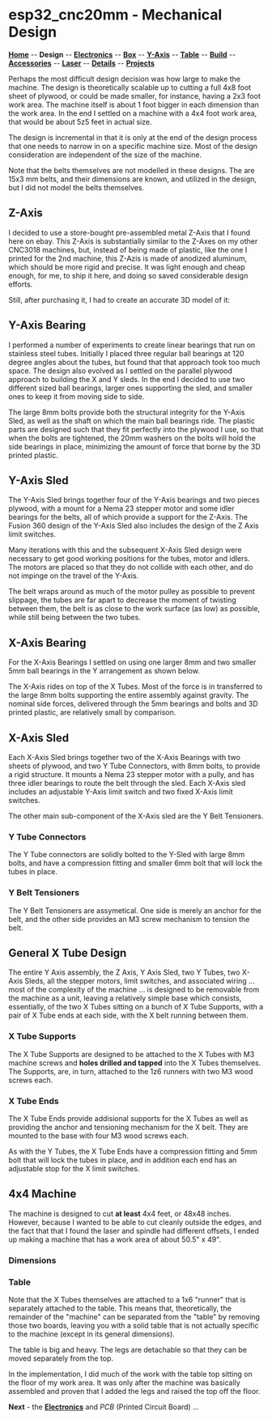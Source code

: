 # esp32_cnc20mm - Mechanical Design

**[Home](readme.md)** --
**Design** --
**[Electronics](electronics.md)** --
**[Box](box.md)** --
**[Y-Axis](y_axis.md)** --
**[Table](table.md)** --
**[Build](build.md)** --
**[Accessories](accessories.md)** --
**[Laser](laser.md)** --
**[Details](details.md)** --
**[Projects](projects.md)**

Perhaps the most difficult design decision was how large to make the machine.
The design is theoretically scalable up to cutting a full 4x8 foot sheet of plywood,
or could be made smaller, for instance, having a 2x3 foot work area. The machine itself
is about 1 foot bigger in each dimension than the work area. In the
end I settled on a machine with a 4x4 foot work area, that would be about
5z5 feet in actual size.

The design is incremental in that it is only at the end of the design process
that one needs to narrow in on a specific machine size.  Most of the design
consideration are independent of the size of the machine.

Note that the belts themselves are not modelled in these designs.  The are
15x3 mm belts, and their dimensions are known, and utilized in the design,
but I did not model the belts themselves.


## Z-Axis

I decided to use a store-bought pre-assembled metal Z-Axis that I found
here
on ebay.
This Z-Axis is substantially similar to the Z-Axes on my other CNC3018 machines,
but, instead of being made of plastic, like the one I printed for the 2nd machine,
this Z-Azis is made of anodized aluminum, which should be more rigid and precise.
It was light enough and cheap enough, for me, to ship it here, and doing so saved
considerable design efforts.

Still, after purchasing it, I had to create an accurate 3D model of it:


## Y-Axis Bearing

I performed a number of experiments to create linear bearings that
run on stainless steel tubes.  Initially I placed three regular ball bearings at
120 degree angles about the tubes, but found that that approach took
too much space. The design also evolved as I settled on the parallel plywood
approach to building the X and Y sleds.  In the end I decided to use
two different sized ball bearings, larger ones supporting the sled,
and smaller ones to keep it from moving side to side.


The large 8mm bolts provide both the structural integrity for the Y-Axis Sled,
as well as the shaft on which the main ball bearings ride.
The plastic parts are designed such that they fit perfectly into the plywood I use,
so that when the bolts are tightened, the 20mm washers on the bolts will
hold the side bearings in place, minimizing the amount of force that
borne by the 3D printed plastic.


## Y-Axis Sled

The Y-Axis Sled brings together four of the Y-Axis bearings
and two pieces plywood, with a
mount for a Nema 23 stepper motor and some idler bearings for the
belts, all of which provide a support for the Z-Axis.
The Fusion 360 design of the Y-Axis Sled also includes the
design of the Z Axis limit switches.

Many iterations with this and the subsequent X-Axis Sled design
were necessary to get good working positions for the tubes,
motor and idlers. The motors are placed so that they do not
collide with each other, and do not impinge on the travel
of the Y-Axis.

The belt wraps around as much of the
motor pulley as possible to prevent slippage, the
tubes are far apart to decrease the moment of twisting
between them, the belt is as close to the work surface
(as low) as possible, while still being between the two tubes.



## X-Axis Bearing

For the X-Axis Bearings I settled on using one larger 8mm and two
smaller 5mm ball bearings in the Y arrangement as shown below.


The X-Axis rides on top of the X Tubes.  Most of the force is
in transferred to the large 8mm bolts supporting the entire assembly
against gravity.   The nominal side forces, delivered through
the 5mm bearings and bolts and 3D printed plastic,
are relatively small by comparison.


## X-Axis Sled

Each X-Axis Sled brings together two of the X-Axis Bearings with
two sheets of plywood, and two Y Tube Connectors, with 8mm bolts,
to provide a rigid structure.  It mounts a Nema 23 stepper motor with a
pully, and has three idler bearings to route the belt through the sled.
Each X-Axis sled includes an adjustable Y-Axis limit switch and
two fixed X-Axis limit switches.

The other main sub-component of the X-Axis sled are the
Y Belt Tensioners.

### Y Tube Connectors

The Y Tube connectors are solidly bolted to the Y-Sled with large 8mm bolts,
and have a compression fitting and smaller 6mm bolt that will lock the tubes
in place.


### Y Belt Tensioners

The Y Belt Tensioners are assymetical.  One side is merely an
anchor for the belt, and the other side provides an M3 screw mechanism
to tension the belt.


## General X Tube Design

The entire Y Axis assembly, the Z Axis, Y Axis Sled, two Y Tubes, two X-Axis Sleds,
all the stepper motors, limit switches, and associated wiring
... most of the complexity of the machine ...
is designed to be removable from the machine as a unit, leaving a relatively simple
base which consists, essentially, of the two X Tubes sitting on a bunch of
X Tube Supports, with a pair of X Tube ends at each side, with the X belt running
between them.


### X Tube Supports

The X Tube Supports are designed to be attached to the X Tubes with M3 machine
screws and **holes drilled and tapped** into the X Tubes themselves.  The
Supports, are, in turn, attached to the 1z6 runners with two M3 wood screws
each.

### X Tube Ends

The X Tube Ends provide addisional supports for the X Tubes as well as providing
the anchor and tensioning mechanism for the X belt.  They are mounted to the
base with four M3 wood screws each.

As with the Y Tubes, the X Tube Ends have a compression fitting and 5mm bolt that
will lock the tubes in place, and in addition each end has an adjustable stop
for the X limit switches.


## 4x4 Machine

The machine is designed to cut **at least** 4x4 feet, or 48x48 inches.
However, because I wanted to be able to cut cleanly outside the edges,
and the fact that that I found the laser and spindle had different offsets,
I ended up making a machine that has a work area of about 50.5" x 49".


### Dimensions

### Table

Note that the X Tubes themselves are attached to a 1x6 "runner"
that is separately attached to the
table. This means that, theoretically, the remainder of the "machine" can be separated
from the "table" by removing those two boards, leaving you with a solid table that
is not actually specific to the machine (except in its general dimensions).

The table is big and heavy.  The legs are detachable so that they can be moved
separately from the top.

In the implementation, I did much of the work with the table top sitting on
the floor of my work area.    It was only after the machine was basically assembled
and proven that I added the legs and raised the top off the floor.





**Next** - the **[Electronics](electronics.md)** and *PCB* (Printed Circuit Board) ...
